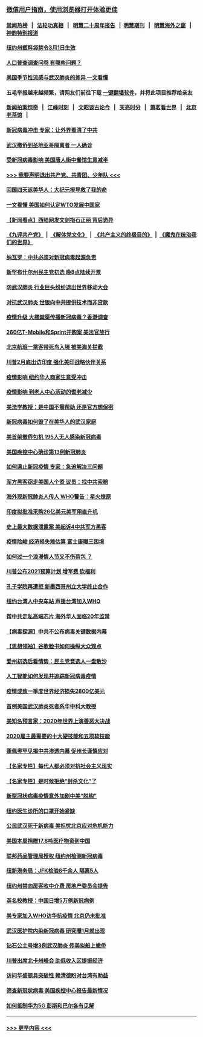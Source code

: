 ### [微信用户指南，使用浏览器打开体验更佳](https://github.com/gfw-breaker/banned-news1/blob/master/indexes/wechat-guide.md?t=0)
#### [禁闻热榜](热点新闻.md?t=0)  &nbsp;&nbsp;|&nbsp;&nbsp; [法轮功真相](https://github.com/gfw-breaker/truth/blob/master/README.md?t=0) &nbsp;&nbsp;|&nbsp;&nbsp; [明慧二十周年报告](https://github.com/gfw-breaker/mh-reports/blob/master/README.md?t=0) &nbsp;&nbsp;|&nbsp;&nbsp;[明慧期刊](https://github.com/gfw-breaker/mh-qikan) &nbsp;&nbsp;|&nbsp;&nbsp; [明慧海外之窗](https://github.com/gfw-breaker/mh-news/blob/master/README.md?t=0) &nbsp;&nbsp;|&nbsp;&nbsp; [神韵特别报道](https://github.com/gfw-breaker/mh-news/blob/master/shenyun.md?t=0)
#### [纽约州塑料袋禁令3月1日生效](../pages/nsc412/n11862832.md?t=02121802) 
#### [人口普查调查问卷  有哪些问题？](../pages/nsc412/n11862808.md?t=02121802) 
#### [美国季节性流感与武汉肺炎的差异 一文看懂](../pages/nsc412/n11862428.md?t=02121802) 
#### 五毛举报越来越频繁，请网友们前往下载 [一键翻墙软件](https://github.com/gfw-breaker/ssr-accounts)，并将此项目推荐给亲友
#### [新闻拍案惊奇](https://github.com/gfw-breaker/banned-news1/blob/master/pages/link4.md) &nbsp;&nbsp;|&nbsp;&nbsp; [江峰时刻](https://github.com/gfw-breaker/banned-news1/blob/master/pages/link4.md) &nbsp;&nbsp;|&nbsp;&nbsp; [文昭谈古论今](https://github.com/gfw-breaker/banned-news1/blob/master/pages/link4.md) &nbsp;&nbsp;|&nbsp;&nbsp; [天亮时分](https://github.com/gfw-breaker/banned-news1/blob/master/pages/link4.md) &nbsp;&nbsp;|&nbsp;&nbsp; [萧茗看世界](https://github.com/gfw-breaker/banned-news1/blob/master/pages/link4.md) &nbsp;&nbsp;|&nbsp;&nbsp; [北京老茶馆](https://github.com/gfw-breaker/banned-news1/blob/master/pages/link4.md) &nbsp;&nbsp;|&nbsp;&nbsp; 
#### [新冠病毒冲击 专家：让外界看清了中共](../pages/nsc412/n11862280.md?t=02121802) 
#### [武汉撤侨到圣地亚哥隔离者 一人确诊](../pages/nsc412/n11862460.md?t=02121802) 
#### [受新冠病毒影响 美国唐人街中餐馆生意减半](../pages/nsc412/n11861940.md?t=02121802) 
#### [>>> 我要声明退出共产党、共青团、少年队 <<<](https://github.com/begood0513/goodnews/blob/master/quit/letter.md) 
#### [回国四天返美华人：大纪元报导救了我的命](../pages/nsc412/n11862181.md?t=02121802) 
#### [一文看懂 美国如何认定WTO发展中国家](../pages/nsc412/n11862051.md?t=02121802) 
#### [【新闻看点】西陆网发文剑指石正丽 背后诡异](../pages/nsc412/n11861792.md?t=02121802) 
#### [《九评共产党》](https://github.com/begood0513/9ping.md/blob/master/README.md) &nbsp;|&nbsp; [《解体党文化》](../../../../jtdwh.md/blob/master/README.md)  &nbsp;|&nbsp; [《共产主义的终极目的》](../../../../gczydzjmd.md/blob/master/README.md) &nbsp;|&nbsp; [《魔鬼在统治我们的世界》](../../../../mgztzwmdsj.md/blob/master/README.md) 
#### [纳瓦罗：中共必须对新冠病毒起源负责](../pages/nsc412/n11861810.md?t=02121802) 
#### [新罕布什尔州民主党初选 晚8点陆续开票](../pages/nsc412/n11861872.md?t=02121802) 
#### [防武汉肺炎 行业巨头纷纷退出世界移动大会](../pages/nsc412/n11861795.md?t=02121802) 
#### [对抗武汉肺炎 世银向中共提供技术而非贷款](../pages/nsc412/n11861652.md?t=02121802) 
#### [疫情升级 大楼粪渠传播新冠病毒？香港调查](../pages/nsc412/n11861556.md?t=02121802) 
#### [260亿T-Mobile和Sprint并购案 美法官放行](../pages/nsc412/n11861511.md?t=02121802) 
#### [北京航班一乘客带死鸟入境 被美海关拦截](../pages/nsc412/n11861317.md?t=02121802) 
#### [川普2月底出访印度 强化美印战略伙伴关系](../pages/nsc412/n11860557.md?t=02121802) 
#### [疫情影响  纽约华人商家生意受冲击](../pages/nsc412/n11860284.md?t=02121802) 
#### [疫情影响  到老人中心活动的耆老减少](../pages/nsc412/n11860199.md?t=02121802) 
#### [美法学教授：是中国不需帮助 还是官方想保密](../pages/nsc412/n11859492.md?t=02121802) 
#### [新冠病毒如何毁了在美华人的武汉家庭](../pages/nsc412/n11859524.md?t=02121802) 
#### [美首架撤侨包机 195人无人感染新冠病毒](../pages/nsc412/n11859908.md?t=02121802) 
#### [美国疾控中心确诊第13例新冠肺炎](../pages/nsc412/n11859966.md?t=02121802) 
#### [如何遏止新冠疫情 专家：急迫解决三问题](../pages/nsc412/n11859685.md?t=02121802) 
#### [军方黑客窃走美国人个资 议员：找中共索赔](../pages/nsc412/n11859371.md?t=02121802) 
#### [海外现新冠肺炎人传人 WHO警告：星火燎原](../pages/nsc412/n11859252.md?t=02121802) 
#### [印度拟批准采购26亿美元美军用直升机](../pages/nsc412/n11859143.md?t=02121802) 
#### [史上最大数据泄露案 美起诉4中共军方黑客](../pages/nsc412/n11859115.md?t=02121802) 
#### [疫情险峻 经济损失难估算 富士康曝三困境](../pages/nsc412/n11859120.md?t=02121802) 
#### [如何过一个浪漫情人节又不伤荷包 ？](../pages/nsc412/n11858969.md?t=02121802) 
#### [川普公布2021预算计划 增军费 砍福利](../pages/nsc412/n11859012.md?t=02121802) 
#### [孔子学院再遭拒 新墨西哥州立大学终止合作](../pages/nsc412/n11858661.md?t=02121802) 
#### [纽约台湾人中央车站  声援台湾加入WHO](../pages/nsc412/n11857757.md?t=02121802) 
#### [帮中共走私高端芯片 海外华人面临20年监禁](../pages/nsc412/n11855016.md?t=02121802) 
#### [【病毒探源】中共不公布病毒关键数据内幕](../pages/nsc412/n11856584.md?t=02121802) 
#### [【思想领袖】谷歌脸书如何操纵大众观点](../pages/nsc412/n11680874.md?t=02121802) 
#### [爱州初选后看情势：民主党竞选人一盘散沙](../pages/nsc412/n11856557.md?t=02121802) 
#### [人工智能如何发现并追踪新冠病毒疫情](../pages/nsc412/n11856398.md?t=02121802) 
#### [疫情或致一季度世界经济损失2800亿美元](../pages/nsc412/n11855639.md?t=02121802) 
#### [首例美国武汉肺炎死者系华中科大教授](../pages/nsc412/n11855500.md?t=02121802) 
#### [美知名预言家：2020年世界上演善恶大决战](../pages/nsc412/n11855418.md?t=02121802) 
#### [2020雇主最需要的十大硬技能和五项软技能](../pages/nsc412/n11850953.md?t=02121802) 
#### [蓬佩奥罕见揭中共渗透内幕 促州长谨慎应对](../pages/nsc412/n11854685.md?t=02121802) 
#### [【名家专栏】每代人都必须对抗社会主义现实](../pages/nsc412/n11831412.md?t=02121802) 
#### [【名家专栏】是时候拒绝“封杀文化”了](../pages/nsc412/n11814093.md?t=02121802) 
#### [新型冠状病毒疫情意外加剧中美“脱钩”](../pages/nsc412/n11854475.md?t=02121802) 
#### [纽约医生诊所的口罩开始紧缺](../pages/nsc412/n11853364.md?t=02121802) 
#### [公民武汉死于新病毒 美担忧北京应对危机能力](../pages/nsc412/n11854331.md?t=02121802) 
#### [美国本周捐赠17.8吨医疗物资到中国](../pages/nsc412/n11854269.md?t=02121802) 
#### [联邦药品管理局授权  纽约州检测新冠病毒](../pages/nsc412/n11853371.md?t=02121802) 
#### [纽新港务局：JFK检验6千余人  隔离5人](../pages/nsc412/n11853366.md?t=02121802) 
#### [纽约州禁向房客收中介费  房地产委员会提告](../pages/nsc412/n11853360.md?t=02121802) 
#### [英名校教授：中国日增5万例新冠病例](../pages/nsc412/n11854174.md?t=02121802) 
#### [美专家加入WHO访华抗疫情 北京仍未批准](../pages/nsc412/n11854043.md?t=02121802) 
#### [武汉医护院内染新冠病毒 研究曝1月就出现](../pages/nsc412/n11852928.md?t=02121802) 
#### [钻石公主号增3例武汉肺炎 传美拟船上撤侨](../pages/nsc412/n11853240.md?t=02121802) 
#### [川普出席北卡州峰会 助低收入区提振经济](../pages/nsc412/n11853232.md?t=02121802) 
#### [访问华盛顿具突破性 赖清德盼对台湾有助益](../pages/nsc412/n11853129.md?t=02121802) 
#### [筛查新冠状病毒 美国疾控中心报告最新情况](../pages/nsc412/n11853070.md?t=02121802) 
#### [如何抵制华为5G 彭斯和巴尔各有见解](../pages/nsc412/n11852535.md?t=02121802) 

----
#### [ >>> 更早内容 <<< ](../indexes/nsc412-earlier.md)
